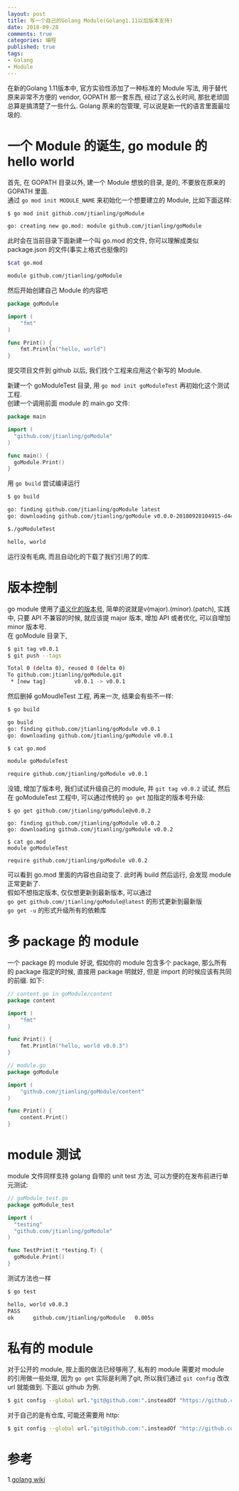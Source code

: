 ```yaml
---
layout: post
title: 写一个自己的Golang Module(Golang1.11以后版本支持)
date: 2018-09-28
comments: true
categories: 编程
published: true
tags:
- Golang
- Module
---
```


在新的Golang 1.11版本中, 官方实验性添加了一种标准的 Module 写法, 用于替代原来非常不方便的 vendor, GOPATH 那一套东西, 经过了这么长时间, 那批老顽固总算是搞清楚了一些什么. Golang 原来的包管理, 可以说是新一代的语言里面最垃圾的.  

<!-- more -->

# 一个 Module 的诞生, go module 的 hello world

首先, 在 GOPATH 目录以外, 建一个 Module 想放的目录, 是的, 不要放在原来的 GOPATH 里面.  
通过 `go mod init MODULE_NAME` 来初始化一个想要建立的 Module, 比如下面这样:
```bash
$ go mod init github.com/jtianling/goModule

go: creating new go.mod: module github.com/jtianling/goModule
```

此时会在当前目录下面新建一个叫 go.mod 的文件, 你可以理解成类似 package.json 的文件(事实上格式也挺像的)

```bash
$cat go.mod

module github.com/jtianling/goModule
```

然后开始创建自己 Module 的内容吧
```go
package goModule

import (
    "fmt"
)

func Print() {
    fmt.Println("hello, world")
}
```

提交项目文件到 github 以后, 我们找个工程来应用这个新写的 Module.

新建一个 goModuleTest 目录, 用 `go mod init goModuleTest` 再初始化这个测试工程.  
创建一个调用前面 module 的 main.go 文件:

```go
package main

import (
  "github.com/jtianling/goModule"
)

func main() {
  goModule.Print()
}
```

用 `go build` 尝试编译运行
```bash
$ go build

go: finding github.com/jtianling/goModule latest
go: downloading github.com/jtianling/goModule v0.0.0-20180928104915-d4c10f8ba563

$./goModuleTest

hello, world
```

运行没有毛病, 而且自动化的下载了我们引用了的库.  

# 版本控制
go module 使用了[语义化的版本号](https://semver.org/), 简单的说就是v(major).(minor).(patch), 实践中, 只要 API 不兼容的时候, 就应该提 major 版本, 增加 API 或者优化, 可以自增加 minor 版本号.  
在 goModule 目录下,  
```bash
$ git tag v0.0.1
$ git push --tags

Total 0 (delta 0), reused 0 (delta 0)
To github.com:jtianling/goModule.git
 * [new tag]         v0.0.1 -> v0.0.1
```

然后删掉 goMoudleTest 工程, 再来一次, 结果会有些不一样:

```bash
$ go build

go build
go: finding github.com/jtianling/goModule v0.0.1
go: downloading github.com/jtianling/goModule v0.0.1

$ cat go.mod

module goModuleTest

require github.com/jtianling/goModule v0.0.1
```

没错, 增加了版本号, 我们试试升级自己的 module, 并 `git tag v0.0.2` 试试, 
然后在 goModuleTest 工程中, 可以通过传统的 `go get` 加指定的版本号升级:   
```
$ go get github.com/jtianling/goModule@v0.0.2

go: finding github.com/jtianling/goModule v0.0.2
go: downloading github.com/jtianling/goModule v0.0.2

$ cat go.mod
module goModuleTest

require github.com/jtianling/goModule v0.0.2
```

可以看到 go.mod 里面的内容也自动变了. 此时再 build 然后运行, 会发现 module 正常更新了.  
假如不想指定版本, 仅仅想更新到最新版本, 可以通过  
`go get github.com/jtianling/goModule@latest` 的形式更新到最新版  
`go get -u` 的形式升级所有的依赖库  

# 多 package 的 module
一个 package 的 module 好说, 假如你的 module 包含多个 package, 那么所有的 package 指定的时候, 直接用 package 明就好, 但是 import 的时候应该有共同的前缀.
如下:  

```go
// content.go in goModule/content
package content

import (
    "fmt"
)

func Print() {
    fmt.Println("hello, world v0.0.3")
}

// module.go
package goModule

import (
    "github.com/jtianling/goModule/content"
)

func Print() {
    content.Print()
}
```

# module 测试
module 文件同样支持 golang 自带的 unit test 方法, 可以方便的在发布前进行单元测试:

```go
// goModule_test.go
package goModule_test

import (
  "testing"
  "github.com/jtianling/goModule"
)

func TestPrint(t *testing.T) {
  goModule.Print()
}
```

测试方法也一样
```bash
$ go test

hello, world v0.0.3
PASS
ok  	github.com/jtianling/goModule	0.005s
```

# 私有的 module
对于公开的 module, 按上面的做法已经够用了, 私有的 module 需要对 module 的引用做一些处理, 因为 `go get` 实际是利用了git, 所以我们通过 `git config` 改改 url 就能做到.  下面以 github 为例.  

```bash
$ git config --global url."git@github.com:".insteadOf "https://github.com/"
```

对于自己的是有仓库, 可能还需要用 http:

```bash
$ git config --global url."git@github.com:".insteadOf "http://github.com/"
```

# 参考

1.[golang wiki](https://github.com/golang/go/wiki/Modules)

